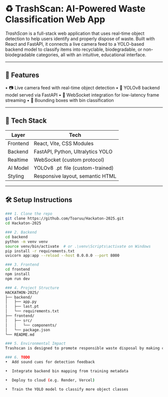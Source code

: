 # ♻️ TrashScan: AI-Powered Waste Classification Web App

*TrashScan* is a full-stack web application that uses real-time object detection to help users identify and properly dispose of waste. Built with React and FastAPI, it connects a live camera feed to a YOLO-based backend model to classify items into recyclable, biodegradable, or non-biodegradable categories, all with an intuitive, educational interface.

---

## 🚀 Features

•⁠  ⁠📷 Live camera feed with real-time object detection
•⁠  ⁠🧠 YOLOv8 backend model served via FastAPI
•⁠  ⁠🔌 WebSocket integration for low-latency frame streaming
•⁠  ⁠🎯 Bounding boxes with bin classification

---

## 🧱 Tech Stack

| Layer      | Tech                     |
|------------|--------------------------|
| Frontend   | React, Vite, CSS Modules |
| Backend    | FastAPI, Python, Ultralytics YOLO |
| Realtime   | WebSocket (custom protocol) |
| AI Model   | YOLOv8 ⁠ .pt ⁠ file (custom-trained) |
| Styling    | Responsive layout, semantic HTML |

---

## 🛠️ Setup Instructions

```bash
### 1. Clone the repo
git clone https://github.com/Toaruu/Hackaton-2025.git
cd Hackaton-2025

### 2. Backend
cd backend
python -m venv venv
source venv/bin/activate  # or .\venv\Scripts\activate on Windows
pip install -r requirements.txt
uvicorn app:app --reload --host 0.0.0.0 --port 8000

### 3. Frontend
cd frontend
npm install
npm run dev

### 4. Project Structure
HACKATHON-2025/
├── backend/
│   ├── app.py
│   ├── last.pt
│   └── requirements.txt
├── frontend/
│   ├── src/
│   │   └── components/
│   └── package.json
└── README.md

### 5. Environmental Impact
Trashscan is designed to promote responsible waste disposal by making classification intuitive and educational. By helping users identify items correctly, we aim to reduce contamination in recycling streams and encourage composting of organic waste.

### 6. TODO
•⁠  ⁠Add sound cues for detection feedback

•⁠  ⁠Integrate backend bin mapping from training metadata

•⁠  ⁠Deploy to cloud (e.g. Render, Vercel)

•⁠  ⁠Train the YOLO model to classify more object classes
